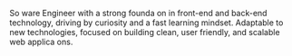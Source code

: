 So ware Engineer with a strong founda on in front-end and back-end technology, driving by curiosity and a fast learning mindset. Adaptable to new 
technologies, focused on building clean, user friendly, and scalable web applica ons. 
